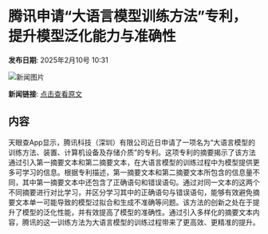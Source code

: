 # 腾讯申请“大语言模型训练方法”专利，提升模型泛化能力与准确性

**发布日期**: 2025年2月10号 10:31

![新闻图片](https://pic.chinaz.com/picmap/201811151633427149_4.jpg)

**新闻链接**: [点击查看原文](https://www.aibase.com/zh/news/15195)

## 内容

天眼查App显示，腾讯科技（深圳）有限公司近日申请了一项名为“大语言模型的训练方法、装置、计算机设备及存储介质”的专利。这项专利的摘要揭示了该方法通过引入第一摘要文本和第二摘要文本，在大语言模型的训练过程中为模型提供更多可学习的信息。根据专利描述，第一摘要文本和第二摘要文本所包含的信息量不同，其中第一摘要文本中还包含了正确语句和错误语句。通过对同一文本的这两个不同摘要进行对比学习，并区分学习其中的正确语句与错误语句，能够有效避免摘要文本单一可能导致的模型过拟合和生成不准确等问题。该方法的创新之处在于提升了模型的泛化性能，并有效提高了模型的准确性。通过引入多样化的摘要文本内容，腾讯的这一训练方法为大语言模型的训练过程带来了更高效、更精准的提升。
